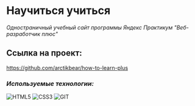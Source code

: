 # Научиться учиться

_Одностраничный учебный сайт программы Яндекс Практикум "Веб-разработчик плюс"_

## Ссылка на проект:

https://github.com/arctikbear/how-to-learn-plus

### _Используемые технологии:_

![HTML5](https://img.shields.io/badge/-HTML5-011?&logo=HTML5)
![CSS3](https://img.shields.io/badge/-CSS3-011?&logo=CSS3)
![GIT](https://img.shields.io/badge/-GIT-011?&logo=GIT)
